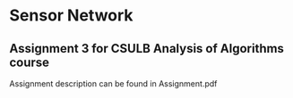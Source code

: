 # Sensor Network
## Assignment 3 for CSULB Analysis of Algorithms course
Assignment description can be found in Assignment.pdf